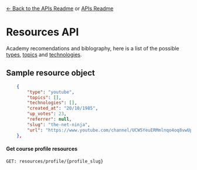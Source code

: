 [<- Back to the APIs Readme](../docs/README.md) or [APIs Readme](../README.md)

# Resources API

Academy recomendations and biblography, here is a list of the possible [types](https://assets.breatheco.de/apis/resources/type), [topics](https://assets.breatheco.de/apis/resources/topic) and [technologies](https://assets.breatheco.de/apis/resources/technology).

## Sample resource object

```json
    {
        "type": "youtube",
        "topics": [],
        "technologies": [],
        "created_at": "20/10/1985",
        "up_votes": 23,
        "referrer": null,
        "slug": "the-net-ninja",
        "url": "https://www.youtube.com/channel/UCW5YeuERMmlnqo4oq8vwUpg?pbjreload=10"
    },
```

#### Get course profile resources
```
GET: resources/profile/{profile_slug}
```